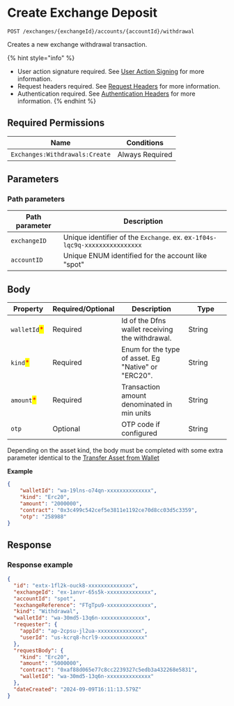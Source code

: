 # Create Exchange Deposit

`POST /exchanges/{exchangeId}/accounts/{accountId}/withdrawal`

Creates a new exchange withdrawal transaction.&#x20;

{% hint style="info" %}
* User action signature required. See [User Action Signing](../../authentication/user-action-signing/) for more information.
* Request headers required. See [Request Headers](../../../getting-started/request-headers.md) for more information.
* Authentication required. See [Authentication Headers](../../../getting-started/request-headers.md#authentication-headers) for more information.
{% endhint %}

## Required Permissions

| Name                           | Conditions      |
| ------------------------------ | --------------- |
| `Exchanges:Withdrawals:Create` | Always Required |

## Parameters <a href="#parameters.1" id="parameters.1"></a>

### Path parameters <a href="#path-parameters" id="path-parameters"></a>

| Path parameter | Description                                                                |
| -------------- | -------------------------------------------------------------------------- |
| `exchangeID`   | Unique identifier of the `Exchange`. ex. ex`-1f04s-lqc9q-xxxxxxxxxxxxxxxx` |
| `accountID`    | Unique ENUM identified for the account like "spot"                         |

## Body <a href="#request-body" id="request-body"></a>

<table>
   <thead>
      <tr>
         <th width="80">Property</th>
         <th width="80">Required/Optional</th>
         <th>Description</th>
         <th width="80">Type</th>
      </tr>
   </thead>
   <tbody>
      <tr>
         <td><code>walletId</code><mark style="color:red;">*</mark></td>
         <td>Required</td>
         <td>Id of the Dfns wallet receiving the withdrawal.</td>
         <td>String</td>
      </tr>
      <tr>
         <td><code>kind</code><mark style="color:red;">*</mark></td>
         <td>Required</td>
         <td>Enum for the type of asset.  Eg "Native" or "ERC20".</td>
         <td>String</td>
      </tr>
      <tr>
         <td><code>amount</code><mark style="color:red;">*</mark></td>
         <td>Required</td>
         <td>Transaction amount denominated in min units</td>
         <td>String</td>
      </tr>
      <tr>
         <td><code>otp</code></td>
         <td>Optional</td>
         <td>OTP code if configured</td>
         <td>String</td>
      </tr>
   </tbody>
</table>

Depending on the asset kind, the body must be completed with some extra parameter identical to the [Transfer Asset from Wallet](api-docs/wallets/transfer-asset-from-wallet.md)

**Example**

```json
{
    "walletId": "wa-19lns-o74qn-xxxxxxxxxxxxxx",
    "kind": "Erc20",
    "amount": "2000000",
    "contract": "0x3c499c542cef5e3811e1192ce70d8cc03d5c3359",
    "otp": "258988"
}
```

## Response <a href="#response" id="response"></a>

### Response example <a href="#response-example" id="response-example"></a>

```json
{
  "id": "extx-1fl2k-ouck8-xxxxxxxxxxxxxx",
  "exchangeId": "ex-1anvr-65s5k-xxxxxxxxxxxxxx",
  "accountId": "spot",
  "exchangeReference": "FTgTpu9-xxxxxxxxxxxxxx",
  "kind": "Withdrawal",
  "walletId": "wa-30md5-13q6n-xxxxxxxxxxxxxx",
  "requester": {
    "appId": "ap-2cpsu-jl2ua-xxxxxxxxxxxxxx",
    "userId": "us-kcrq8-hcrl9-xxxxxxxxxxxxxx"
  },
  "requestBody": {
    "kind": "Erc20",
    "amount": "5000000",
    "contract": "0xaf88d065e77c8cc2239327c5edb3a432268e5831",
    "walletId": "wa-30md5-13q6n-xxxxxxxxxxxxxx"
  },
  "dateCreated": "2024-09-09T16:11:13.579Z"
}
```
